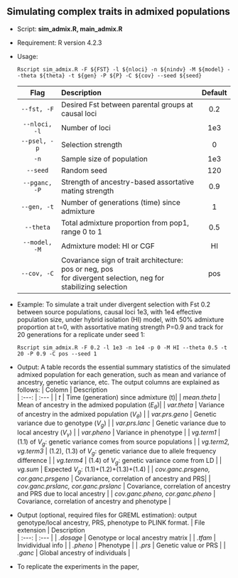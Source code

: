 ## Simulating complex traits in admixed populations
* Script: **sim_admix.R, main_admix.R**
* Requirement: R version 4.2.3
* Usage:
  ```
  Rscript sim_admix.R -F ${FST} -l ${nloci} -n ${nindv} -M ${model} --theta ${theta} -t ${gen} -P ${P} -C ${cov} --seed ${seed}
  ```

  | Flag | Description | Default 
  | :---: | :---  | :---: |
  | `--fst, -F` | Desired Fst between parental groups at causal loci | 0.2 | 
  | `--nloci, -l` | Number of loci | 1e3 |
  | `--psel, -p` | Selection strength | 0 |
  | `-n` | Sample size of population | 1e3 |
  | `--seed` | Random seed | 120 |
  | `--pganc, -P` | Strength of ancestry-based assortative mating strength | 0.9 |
  | `--gen, -t` | Number of generations (time) since admixture | 1 |
  | `--theta` | Total admixture proportion from pop1, range 0 to 1 | 0.5 |
  | `--model, -M` | Admixture model: HI or CGF  | HI |
  | `--cov, -C` | Covariance sign of trait architecture: pos or neg, pos <br />for divergent selection, neg for stabilizing selection | pos |


* Example: To simulate a trait under divergent selection with Fst 0.2 between source populations, causal loci 1e3, with 1e4 effective population size, under hybrid isolation (HI) model, with 50% admixture proportion at t=0, with assortative mating strength P=0.9 and track for 20 generations for a replicate under seed 1:
  ```
  Rscript sim_admix.R -F 0.2 -l 1e3 -n 1e4 -p 0 -M HI --theta 0.5 -t 20 -P 0.9 -C pos --seed 1
  ```

* Output: A table records the essential summary statistics of the simulated admixed population for each generation, such as mean and variance of ancestry, genetic variance, etc. The output columns are explained as follows:
  | Colomn | Description  
  | :---: | :---  |
  | _t_ | Time (generation) since admixture (t)|
  | _mean.theta_ | Mean of ancestry in the admixed population ($E_{\theta}$)|
  | _var.theta_ | Variance of ancestry in the admixed population ($V_{\theta}$) |
  | _var.prs.geno_ | Genetic variance due to genotype ($V_g$) |
  | _var.prs.lanc_ | Genetic variance due to local ancestry ($V_{\gamma}$) |
  | _var.pheno_ | Variance in phenotype |
  | _vg.term1_ | (1.1) of $V_g$: genetic variance comes from source populations |
  | _vg.term2, vg.term3_  | (1.2), (1.3) of $V_g$: genetic variance due to allele frequency difference |
  | _vg.term4_ | (1.4) of $V_g$: genetic variance come from LD |
  | _vg.sum_ | Expected $V_g$: (1.1)+(1.2)+(1.3)+(1.4) |
  | _cov.ganc.prsgeno, cor.ganc.prsgeno_ | Covariance, correlation of ancestry and PRS|
  | _cov.ganc.prslanc, cor.ganc.prslanc_ | Covariance, correlation of ancestry and PRS due to local ancestry |
  | _cov.ganc.pheno, cor.ganc.pheno_ | Covariance, correlation of ancestry and phenotype |
  
* Output (optional, required files for GREML estimation): output genotype/local ancestry, PRS, phenotype to PLINK format.
  | File extension | Description  
  | :---: | :---  |
  | _.dosage_ | Genotype or local ancestry matrix |
  | _.tfam_ | Invidividual info |
  | _.pheno_ | Phenotype |
  | _.prs_ | Genetic value or PRS |
  | _.ganc_ | Global ancestry of individuals |

* To replicate the experiments in the paper,

  

